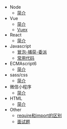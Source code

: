 - Node
  - [简介](Node/README.md)
- Vue
  - [简介](Vue/README.md)
  - [Vuex](Vue/Vuex学习笔记.md)
- React
  - [简介](React/README.md)
- Javascript
  - [冒泡-捕获-委派](JavaScript/bubble.md)
  - [常用代码](JavaScript/常用代码.md)
- ECMAscript6
  - [简介](ECMAscript6/README.md)
- sass/css
  - [简介](sass/README.md)
- 微信小程序
  - [简介](wechatApp/README.md)
- HTML
  - [简介](HTML/README.md)
- Other
  - [require和import的区别](other/requireVsimport.md)
  - [面试题](other/面试题.md)

